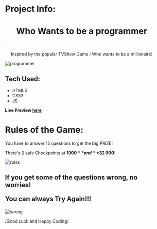 <h1>Project Info:</h1>

<h1 align="center">Who Wants to be a programmer</h1>.
<p align='center'>Inspired by the popular TVShow Game ( Who wants to be a millionaire)</p>

![programmer](https://user-images.githubusercontent.com/44018646/185114613-d0eee69b-40c1-4baa-b847-dd0cd1ab4d95.jpg)

<h2>Tech Used:</h2>

- HTML5
- CSS3
- JS

**Live Preview [here](https://justaway1.github.io/WhoWantsToBeAProgrammer/)**

<h1>Rules of the Game:</h1>

You have to answer 15 questions to get the big PRIZE! 

There's 2 safe Checkpoints at **$1000** and **$32 000**!

![rules](https://user-images.githubusercontent.com/44018646/185115727-7b06d46a-3ba2-4817-80ad-33df12cd7788.jpg)

<h2>If you get some of the questions wrong, no worries!

You can always Try Again!!!</h2>

![wrong](https://user-images.githubusercontent.com/44018646/185116196-fc6d005c-8c5e-47b8-b2ff-e474fbae2620.jpg)


/Good Luck and Happy Coding/


